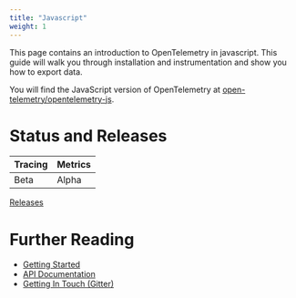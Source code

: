 ```yaml
---
title: "Javascript"
weight: 1
---
```


This page contains an introduction to OpenTelemetry in javascript. This guide will walk you through installation and instrumentation and show you how to export data.

You will find the JavaScript version of OpenTelemetry at [open-telemetry/opentelemetry-js](https://github.com/open-telemetry/opentelemetry-js).

# Status and Releases

| Tracing | Metrics |
| ------- | ------- |
| Beta    | Alpha   |

[Releases](https://github.com/open-telemetry/opentelemetry-js/releases)

# Further Reading

- [Getting Started](https://github.com/getting-started/README.md)
- [API Documentation](https://open-telemetry.github.io/opentelemetry-js)
- [Getting In Touch (Gitter)](https://gitter.im/open-telemetry/opentelemetry-node)
